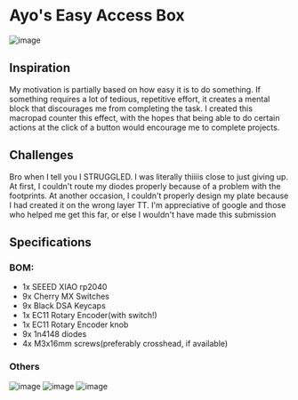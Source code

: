 # Ayo's Easy Access Box

![image](https://github.com/user-attachments/assets/c4f428b5-9aad-457a-89eb-a7f4cbc4f0a4)

## Inspiration

My motivation is partially based on how easy it is to do something. If something requires a lot of tedious, repetitive effort, it creates a mental block that discourages me from completing the task. I created this macropad counter this effect, with the hopes that being able to do certain actions at the click of a button would encourage me to complete projects.

## Challenges

Bro when I tell you I STRUGGLED. I was literally thiiiis close to just giving up. At first, I couldn't route my diodes properly because of a problem with the footprints. At another occasion, I couldn't properly design my plate because I had created it on the wrong layer TT. I'm appreciative of google and those who helped me get this far, or else I wouldn't have made this submission

## Specifications

### BOM:
* 1x SEEED XIAO rp2040
* 9x Cherry MX Switches
* 9x Black DSA Keycaps
* 1x EC11 Rotary Encoder(with switch!)
* 1x EC11 Rotary Encoder knob
* 9x 1n4148 diodes
* 4x M3x16mm screws(preferably crosshead, if available)

### Others
![image](https://github.com/user-attachments/assets/431057c2-d7b8-4e51-9307-c02a75d23830)
![image](https://github.com/user-attachments/assets/6aedf606-355f-4428-a557-e5ee11bdc257)
![image](https://github.com/user-attachments/assets/9df1f97e-a5e0-44f7-b969-157480b5d455)


